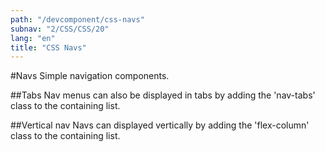 ```yaml
---
path: "/devcomponent/css-navs"
subnav: "2/CSS/CSS/20"
lang: "en"
title: "CSS Navs"
---
```


#Navs
Simple navigation components.
<htmlnav1 />

##Tabs
Nav menus can also be displayed in tabs by adding the 'nav-tabs' class to the containing list.
<htmlnav2 />

##Vertical nav
Navs can displayed vertically by adding the 'flex-column' class to the containing list.
<htmlnav3 />
